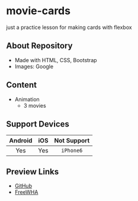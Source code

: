 # movie-cards
just a practice lesson for making cards with flexbox

## About Repository
* Made with HTML, CSS, Bootstrap
* Images: Google

## Content
* Animation
  * 3 movies

## Support Devices
|Android|iOS|Not Support|
|:-----:|:-:|:---------:|
|Yes    |Yes|`iPhone6`|


## Preview Links
* [GitHub](https://tester-9e.github.io/movie-cards/)
* [FreeWHA](https://ppzh0.freevar.com/p/movie-cards/index.html)

